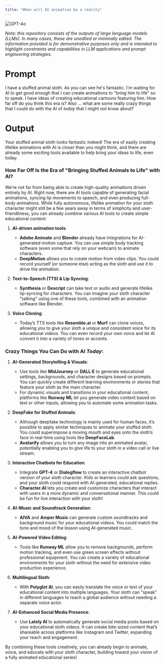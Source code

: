```yaml
---
title: "When will AI animation be a reality"
---
```

![GPT-4o](https://img.shields.io/badge/GPT--4o-3333FF?style=for-the-badge&logo=openai&logoColor=white)



*Note: this repository consists of the outputs of large language models (LLMs). In many cases, these are unedited or minimally edited. The information provided is for demonstrative purposes only and is intended to highlight constraints and capabilities in LLM applications and prompt engineering strategies.*


# Prompt

I have a stuffed animal sloth. As you can see he's fantastic. I'm waiting for AI to get good enough that I can create animations to "bring him to life" so to speak. I have ideas of creating educational cartoons featuring him. How far off do you think this era is? Also ... what are some really crazy things that I could do with the AI of *today* that I might not know about?

# Output

Your stuffed animal sloth looks fantastic indeed! The era of easily creating lifelike animations with AI is closer than you might think, and there are already some exciting tools available to help bring your ideas to life, even today.

### How Far Off Is the Era of "Bringing Stuffed Animals to Life" with AI?

We’re not far from being able to create high-quality animations driven entirely by AI. Right now, there are AI tools capable of generating facial animations, syncing lip movements to speech, and even producing full-body animations. While fully autonomous, lifelike animation for your sloth character might still be a few years away in terms of simplicity and user-friendliness, you can already combine various AI tools to create simple educational content:

1. **AI-driven animation tools**: 
   - **Adobe Animate** and **Blender** already have integrations for AI-generated motion capture. You can use simple body tracking software (even some that rely on your webcam) to animate characters.
   - **DeepMotion** allows you to create motion from video clips. You could record yourself (or someone else) acting as the sloth and use it to drive the animation.

2. **Text-to-Speech (TTS) & Lip Syncing**: 
   - **Synthesia** or **Descript** can take text or audio and generate lifelike lip-syncing for characters. You can imagine your sloth character "talking" using one of these tools, combined with an animation software like Blender.

3. **Voice Cloning**: 
   - Today’s TTS tools like **Resemble.ai** or **Murf** can clone voices, allowing you to give your sloth a unique and consistent voice for its educational videos. You can even record your own voice and let AI convert it into a variety of tones or accents.

### Crazy Things You Can Do with AI *Today*:

1. **AI-Generated Storytelling & Visuals**:
   - Use tools like **MidJourney** or **DALL·E** to generate educational settings, backgrounds, and character designs based on prompts. You can quickly create different learning environments or stories that feature your sloth as the main character.
   - For dynamic visuals and transitions in your educational content, platforms like **Runway ML** let you generate video content based on text or other inputs, allowing you to automate some animation tasks.

2. **DeepFake for Stuffed Animals**:
   - Although deepfake technology is mainly used for human faces, it’s possible to apply similar techniques to animate your stuffed sloth. You could superimpose a moving mouth and eyes onto the sloth’s face in real-time using tools like **DeepFaceLab**.
   - **Avatarify** allows you to turn any image into an animated avatar, potentially enabling you to give life to your sloth in a video call or live stream.

3. **Interactive Chatbots for Education**:
   - Integrate **GPT-4** or **Dialogflow** to create an interactive chatbot version of your sloth character. Kids or learners could ask questions, and your sloth could respond with AI-generated, educational replies.
   - **Character.AI** lets you create and customize characters that interact with users in a more dynamic and conversational manner. This could be fun for live interaction with your sloth!

4. **AI-Music and Soundtrack Generation**:
   - **AIVA** and **Amper Music** can generate custom soundtracks and background music for your educational videos. You could match the tone and mood of the lesson using AI-generated music.

5. **AI-Powered Video Editing**:
   - Tools like **Runway ML** allow you to remove backgrounds, perform motion tracking, and even use green screen effects without professional equipment. You can create a variety of educational environments for your sloth without the need for extensive video production experience.

6. **Multilingual Sloth**:
   - With **Polyglot AI**, you can easily translate the voice or text of your educational content into multiple languages. Your sloth can "speak" in different languages to reach a global audience without needing a separate voice actor.

7. **AI-Enhanced Social Media Presence**:
   - Use **Lately AI** to automatically generate social media posts based on your educational sloth videos. It can create bite-sized content that’s shareable across platforms like Instagram and Twitter, expanding your reach and engagement.

By combining these tools creatively, you can already begin to animate, voice, and educate with your sloth character, building toward your vision of a fully animated educational series!
